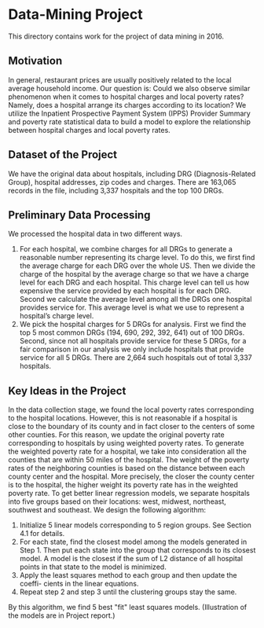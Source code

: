 # Data-Mining Project
This directory contains work for the project of data mining in 2016.

## Motivation
In general, restaurant prices are usually positively related to the local average household income. Our question is: Could we also observe similar phenomenon when it comes to hospital charges and local poverty rates? Namely, does a hospital arrange its charges according to its location? We utilize the Inpatient Prospective Payment System (IPPS) Provider Summary and poverty rate statistical data to build a model to explore the relationship between hospital charges and local poverty rates.

## Dataset of the Project
We have the original data about hospitals, including DRG (Diagnosis-Related Group), hospital addresses, zip codes and charges. There are 163,065 records in the file, including 3,337 hospitals and the top 100 DRGs.

## Preliminary Data Processing
We processed the hospital data in two different ways.
1. For each hospital, we combine charges for all DRGs to generate a reasonable number representing its charge level. To do this, we first find the average charge for each DRG over the whole US. Then we divide the charge of the hospital by the average charge so that we have a charge level for each DRG and each hospital. This charge level can tell us how expensive the service provided by each hospital is for each DRG. Second we calculate the average level among all the DRGs one hospital provides service for. This average level is what we use to represent a hospital’s charge level.
2. We pick the hospital charges for 5 DRGs for analysis. First we find the top 5 most common DRGs (194, 690, 292, 392, 641) out of 100 DRGs. Second, since not all hospitals provide service for these 5 DRGs, for a fair comparison in our analysis we only include hospitals that provide service for all 5 DRGs. There are 2,664 such hospitals out of total 3,337 hospitals.

## Key Ideas in the Project
In the data collection stage, we found the local poverty rates corresponding to the hospital locations. However, this is not reasonable if a hospital is close to the boundary of its county and in fact closer to the centers of some other counties. For this reason, we update the original poverty rate corresponding to hospitals by using weighted poverty rates. To generate the weighted poverty rate for a hospital, we take into consideration all the counties that are within 50 miles of the hospital. The weight of the poverty rates of the neighboring counties is based on the distance between each county center and the hospital. More precisely, the closer the county center is to the hospital, the higher weight its poverty rate has in the weighted poverty rate.
To get better linear regression models, we separate hospitals into five groups based on their locations: west, midwest, northeast, southwest and southeast. We design the following algorithm:
1. Initialize 5 linear models corresponding to 5 region groups. See Section 4.1 for details.
2. For each state, find the closest model among the models generated in Step 1. Then put each state into the group that corresponds to its closest model. A model is the closest if the sum of L2 distance of all hospital points in that state to the model is minimized.
3. Apply the least squares method to each group and then update the coeffi- cients in the linear equations.
4. Repeat step 2 and step 3 until the clustering groups stay the same.

By this algorithm, we find 5 best "fit" least squares models. (Illustration of the models are in Project report.)
